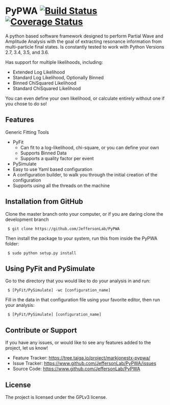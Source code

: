 PyPWA [![Build Status](https://travis-ci.org/JeffersonLab/PyPWA.svg?branch=master)](https://travis-ci.org/JeffersonLab/PyPWA) [![Coverage Status](https://coveralls.io/repos/github/JeffersonLab/PyPWA/badge.svg?branch=master)](https://coveralls.io/github/JeffersonLab/PyPWA?branch=master)
=====

A python based software framework designed to perform Partial Wave and 
Amplitude Analysis with the goal of extracting resonance information from 
multi-particle final states.
Is constantly tested to work with Python Versions 2.7, 3.4, 3.5, and 3.6.

Has support for multiple likelihoods, including:
 - Extended Log Likelihood
 - Standard Log Likelihood, Optionally Binned
 - Binned ChiSquared Likelihood
 - Standard ChiSquared Likelihood
 
 You can even define your own likelihood, or calculate entirely without one
 if you chose to do so!
 
Features
--------

Generic Fitting Tools
- PyFit
  - Can fit to a log-likelihood, chi-square, or you can define your own
  - Supports Binned Data
  - Supports a quality factor per event
- PySimulate
- Easy to use Yaml based configuration
- A configuration builder, to walk you through the initial creation of 
  the configuration
- Supports using all the threads on the machine


Installation from GitHub
------------------------

Clone the master branch onto your computer, or if you are daring clone the 
development branch

     $ git clone https://github.com/JeffersonLab/PyPWA

Then install the package to your system, run this from inside the PyPWA 
folder:

     $ sudo python setup.py install


Using PyFit and PySimulate
--------------------------

Go to the directory that you would like to do your analysis in and run:

     $ [PyFit/PySimulate] -wc [configuration_name]

Fill in the data in that configuration file using your favorite editor,
then run your analysis:

     $ [PyFit/PySimulate] [configuration_name]


Contribute or Support
---------------------
If you have any issues, or would like to see any features added to the 
project, let us know!

- Feature Tracker: <https://tree.taiga.io/project/markjonestx-pypwa/>
- Issue Tracker: <https://www.github.com/JeffersonLab/PyPWA/issues>
- Source Code: <https://www.github.com/JeffersonLab/PyPWA>


License
-------

The project is licensed under the GPLv3 license.

